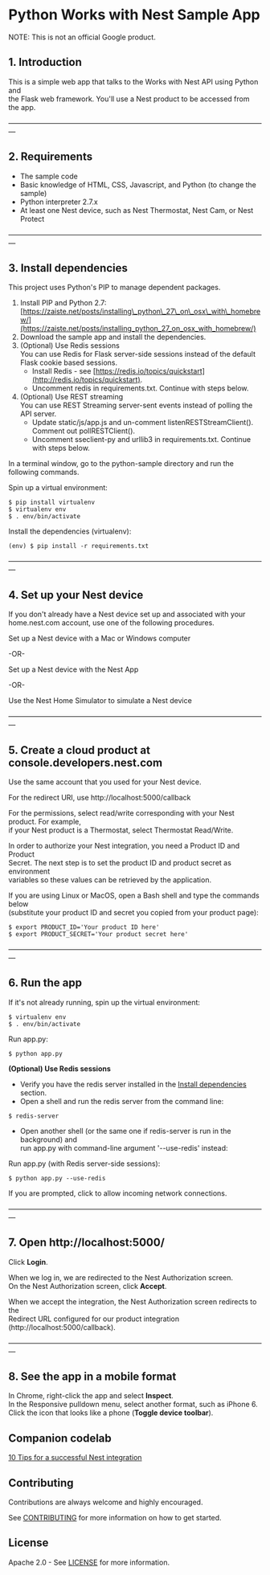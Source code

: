 # Python Works with Nest Sample App


NOTE: This is not an official Google product.

## 1. Introduction

This is a simple web app that talks to the Works with Nest API using Python and  
the Flask web framework. You'll use a Nest product to be accessed from the app.  
   
—————————————————————————————————————

## 2. Requirements

* The sample code
* Basic knowledge of HTML, CSS, Javascript, and Python (to change the sample)
* Python interpreter 2.7.x
* At least one Nest device, such as Nest Thermostat, Nest Cam, or Nest Protect

—————————————————————————————————————

## 3. Install dependencies

This project uses Python's PIP to manage dependent packages.

1. Install PIP and Python 2.7: 
   [https://zaiste.net/posts/installing\_python\_27\_on\_osx\_with\_homebrew/](https://zaiste.net/posts/installing_python_27_on_osx_with_homebrew/)<br/>
1. Download the sample app and install the dependencies.
1. (Optional) Use Redis sessions  
   You can use Redis for Flask server-side sessions instead of the default Flask cookie based sessions.
   *  Install Redis - see [https://redis.io/topics/quickstart](http://redis.io/topics/quickstart).
   *  Uncomment redis in requirements.txt. Continue with steps below.
1. (Optional) Use REST streaming  
   You can use REST Streaming server-sent events instead of polling the API server.  
   *  Update static/js/app.js and un-comment listenRESTStreamClient().  Comment out pollRESTClient().  
   *  Uncomment sseclient-py and urllib3 in requirements.txt. Continue with steps below.  
  

In a terminal window, go to the python-sample directory and run the following 
commands.

Spin up a virtual environment:

```
$ pip install virtualenv
$ virtualenv env
$ . env/bin/activate
```

Install the dependencies (virtualenv):

```
(env) $ pip install -r requirements.txt
```

—————————————————————————————————————

## 4. Set up your Nest device

If you don't already have a Nest device set up and associated with your  
home.nest.com account, use one of the following procedures.

Set up a Nest device with a Mac or Windows computer

-OR-

Set up a Nest device with the Nest App

-OR- 

Use the Nest Home Simulator to simulate a Nest device

—————————————————————————————————————

## 5. Create a cloud product at console.developers.nest.com

Use the same account that you used for your Nest device. 

For the redirect URI, use http://localhost:5000/callback

For the permissions, select read/write corresponding with your Nest product. For 
example,  
if your Nest product is a Thermostat, select Thermostat Read/Write.

In order to authorize your Nest integration, you need a Product ID and Product  
Secret. The next step is to set the product ID and product secret as environment  
variables so these values can be retrieved by the application.

If you are using Linux or MacOS, open a Bash shell and type the commands below  
(substitute your product ID and secret you copied from your product page):

```
$ export PRODUCT_ID='Your product ID here'
$ export PRODUCT_SECRET='Your product secret here'
```

—————————————————————————————————————

## 6. Run the app

If it's not already running, spin up the virtual environment:


```
$ virtualenv env
$ . env/bin/activate
```

Run app.py:


```
$ python app.py
``` 
  
**(Optional) Use Redis sessions**  
* Verify you have the redis server installed in the [Install dependencies](#3._install_dependencies) section.
* Open a shell and run the redis server from the command line:
```
$ redis-server
```
*  Open another shell (or the same one if redis-server is run in the background) and    
   run app.py with command-line argument '--use-redis' instead:
 
Run app.py (with Redis server-side sessions): 
```
$ python app.py --use-redis
```  
   
  

If you are prompted, click to allow incoming network connections.

—————————————————————————————————————

## 7. Open http://localhost:5000/

Click **Login**.

When we log in, we are redirected to the Nest Authorization screen.  
On the Nest Authorization screen, click **Accept**.

When we accept the integration, the Nest Authorization screen redirects to the  
Redirect URL configured for our product integration 
(http://localhost:5000/callback).

—————————————————————————————————————

## 8. See the app in a mobile format

In Chrome, right-click the app and select **Inspect**.  
In the Responsive pulldown menu, select another format, such as iPhone 6.  
Click the icon that looks like a phone (**Toggle device toolbar**).

## Companion codelab

[10 Tips for a successful Nest integration](https://codelabs.developers.google.com/codelabs/nest-ten-tips-for-success)

## Contributing

Contributions are always welcome and highly encouraged.

See [CONTRIBUTING](CONTRIBUTING.md) for more information on how to get started.

## License

Apache 2.0 - See [LICENSE](LICENSE) for more information.
